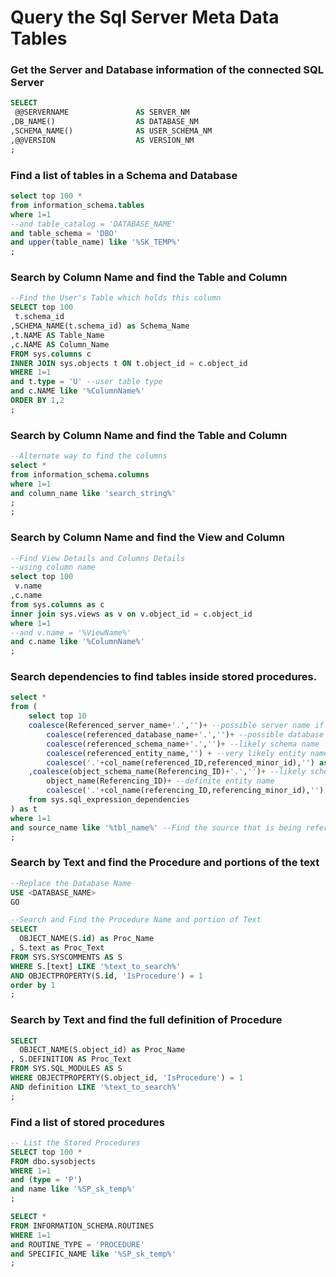 # Query the Sql Server Meta Data Tables

### Get the Server and Database information of the connected SQL Server
```sql
SELECT 
 @@SERVERNAME               AS SERVER_NM
,DB_NAME()                  AS DATABASE_NM
,SCHEMA_NAME()              AS USER_SCHEMA_NM
,@@VERSION                  AS VERSION_NM
;
```

### Find a list of tables in a Schema and Database
```sql
select top 100 *
from information_schema.tables
where 1=1
--and table_catalog = 'DATABASE_NAME'
and table_schema = 'DBO'
and upper(table_name) like '%SK_TEMP%'
;
```

### Search by Column Name and find the Table and Column
```sql
--Find the User's Table which holds this column
SELECT top 100
 t.schema_id
,SCHEMA_NAME(t.schema_id) as Schema_Name
,t.NAME AS Table_Name
,c.NAME AS Column_Name
FROM sys.columns c
INNER JOIN sys.objects t ON t.object_id = c.object_id
WHERE 1=1
and t.type = 'U' --user table type
and c.NAME like '%ColumnName%'
ORDER BY 1,2
;
```
### Search by Column Name and find the Table and Column
```sql
--Alternate way to find the columns
select * 
from information_schema.columns
where 1=1
and column_name like 'search_string%'
;
;
```
### Search by Column Name and find the View and Column
```sql
--Find View Details and Columns Details
--using column name
select top 100
 v.name
,c.name
from sys.columns as c
inner join sys.views as v on v.object_id = c.object_id
where 1=1
--and v.name = '%ViewName%'
and c.name like '%ColumnName%'
;
```
### Search dependencies to find tables inside stored procedures.
```sql
select *
from (
	select top 10
	coalesce(Referenced_server_name+'.','')+ --possible server name if cross-server
		coalesce(referenced_database_name+'.','')+ --possible database name if cross-database
		coalesce(referenced_schema_name+'.','')+ --likely schema name
		coalesce(referenced_entity_name,'') + --very likely entity name
		coalesce('.'+col_name(referenced_ID,referenced_minor_id),'') as source_name
	,coalesce(object_schema_name(Referencing_ID)+'.','')+ --likely schema name
		object_name(Referencing_ID)+ --definite entity name
		coalesce('.'+col_name(referencing_ID,referencing_minor_id),'') as source_used_in
	from sys.sql_expression_dependencies
) as t
where 1=1
and source_name like '%tbl_name%' --Find the source that is being referenced in procedures etc.
;
```

### Search by Text and find the Procedure and portions of the text
```sql
--Replace the Database Name
USE <DATABASE_NAME>
GO

--Search and Find the Procedure Name and portion of Text
SELECT 
  OBJECT_NAME(S.id) as Proc_Name
, S.text as Proc_Text
FROM SYS.SYSCOMMENTS AS S 
WHERE S.[text] LIKE '%text_to_search%' 
AND OBJECTPROPERTY(S.id, 'IsProcedure') = 1 
order by 1
;
```

### Search by Text and find the full definition of Procedure
```sql
SELECT 
  OBJECT_NAME(S.object_id) as Proc_Name
, S.DEFINITION AS Proc_Text
FROM SYS.SQL_MODULES AS S
WHERE OBJECTPROPERTY(S.object_id, 'IsProcedure') = 1
AND definition LIKE '%text_to_search%' 
;
```
### Find a list of stored procedures
```sql
-- List the Stored Procedures
SELECT top 100 *
FROM dbo.sysobjects
WHERE 1=1
and (type = 'P')
and name like '%SP_sk_temp%'
;

SELECT * 
FROM INFORMATION_SCHEMA.ROUTINES
WHERE 1=1
and ROUTINE_TYPE = 'PROCEDURE'
and SPECIFIC_NAME like '%SP_sk_temp%'
;

```

